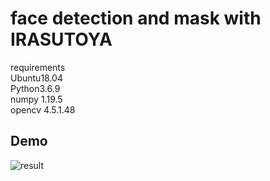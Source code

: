 # face detection and mask with IRASUTOYA  
requirements  
Ubuntu18.04  
Python3.6.9  
numpy 1.19.5  
opencv 4.5.1.48  
## Demo  
![result](https://github.com/oishigyunyu/face_detection/blob/images/sample.gif)
